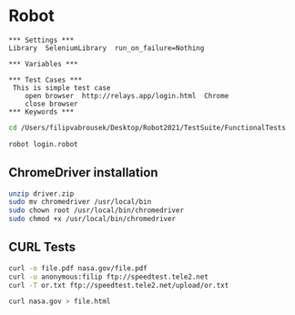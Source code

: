 # Robot

```robot
*** Settings ***
Library  SeleniumLibrary  run_on_failure=Nothing

*** Variables ***

*** Test Cases ***
 This is simple test case
    open browser  http://relays.app/login.html  Chrome
    close browser
*** Keywords ***
```

```bash
cd /Users/filipvabrousek/Desktop/Robot2021/TestSuite/FunctionalTests
```

```bash
robot login.robot
```




## ChromeDriver installation

```bash
unzip driver.zip
sudo mv chromedriver /usr/local/bin
sudo chown root /usr/local/bin/chromedriver
sudo chmod +x /usr/local/bin/chromedriver
```


## CURL Tests
```bash
curl -o file.pdf nasa.gov/file.pdf
curl -u anonymous:filip ftp://speedtest.tele2.net
curl -T or.txt ftp://speedtest.tele2.net/upload/or.txt
```

```bash
curl nasa.gov > file.html
```
